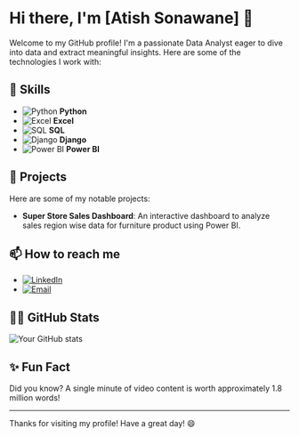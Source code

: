 # Hi there, I'm [Atish Sonawane] 👋

Welcome to my GitHub profile! I'm a passionate Data Analyst eager to dive into data and extract meaningful insights. Here are some of the technologies I work with:

## 🚀 Skills
- ![Python](https://img.shields.io/badge/Python-3776AB?style=flat&logo=python&logoColor=white) **Python**
- ![Excel](https://img.shields.io/badge/Excel-217346?style=flat&logo=microsoft-excel&logoColor=white) **Excel**
- ![SQL](https://img.shields.io/badge/SQL-4479A1?style=flat&logo=postgresql&logoColor=white) **SQL**
- ![Django](https://img.shields.io/badge/Django-092E20?style=flat&logo=django&logoColor=white) **Django**
- ![Power BI](https://img.shields.io/badge/Power%20BI-F2C811?style=flat&logo=power-bi&logoColor=black) **Power BI**

## 🌟 Projects
Here are some of my notable projects:
- **Super Store Sales Dashboard**: An interactive dashboard to analyze sales region wise data for furniture product using Power BI.


## 📫 How to reach me
- [![LinkedIn](https://img.shields.io/badge/LinkedIn-0077B5?style=flat&logo=linkedin&logoColor=white)](https://www.linkedin.com/in/atish-sonawane-603b2b307)
- [![Email](https://img.shields.io/badge/Email-D14836?style=flat&logo=gmail&logoColor=white)](mailto:atish12345sonawane@gmail.com)

## 🧑‍💻 GitHub Stats
![Your GitHub stats](https://github-readme-stats.vercel.app/api?username=atish18082002&show_icons=true&theme=radical)

## ✨ Fun Fact
Did you know? A single minute of video content is worth approximately 1.8 million words!


---

Thanks for visiting my profile! Have a great day! 😄

